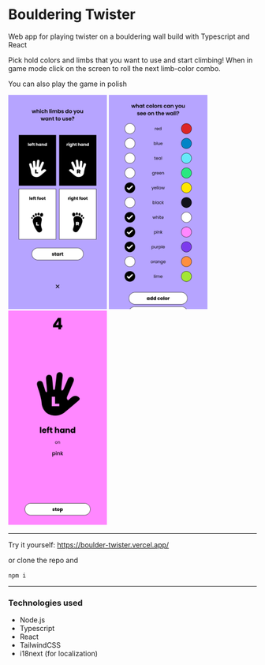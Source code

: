 # Bouldering Twister

Web app for playing twister on a bouldering wall build with Typescript and React

Pick hold colors and limbs that you want to use and start climbing!
When in game mode click on the screen to roll the next limb-color combo.

You can also play the game in polish

<img src="https://raw.githubusercontent.com/lubczanska/boulder-twister/main/public/pick_limb.png" alt="color picker screen" width="200" />
<img src="https://raw.githubusercontent.com/lubczanska/boulder-twister/main/public/pick_color.png" alt="limb picker screen" width="200" />
<img src="https://raw.githubusercontent.com/lubczanska/boulder-twister/main/public/play.png" alt="gameplay" width="200" />

---

Try it yourself: https://boulder-twister.vercel.app/

or clone the repo and

```
npm i
```
---

### Technologies used
- Node.js
- Typescript
- React
- TailwindCSS
- i18next (for localization)